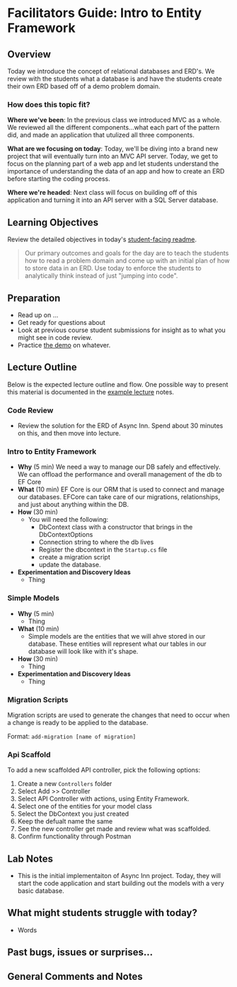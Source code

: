 # Facilitators Guide: Intro to Entity Framework

## Overview

Today we introduce the concept of relational databases and ERD's. We review with the students what a database is and have the students create their own ERD based off of a demo problem domain.

### How does this topic fit?

**Where we've been**:
In the previous class we introduced MVC as a whole. We reviewed all the different components...what each part of the pattern did, and made an application that utulized all three components.

**What are we focusing on today**:
Today, we'll be diving into a brand new project that will eventually turn into an MVC API server. Today, we get to focus on the planning part of a web app and let students understand the importance of understanding the data of an app and how to create an ERD before starting the coding process.

**Where we're headed**:
Next class will focus on building off of this application and turning it into an API server with a SQL Server database.

## Learning Objectives

Review the detailed objectives in today's [student-facing readme](../README.md).

> Our primary outcomes and goals for the day are to teach the students how to read a problem domain and come up with an initial plan of how to store data in an ERD. Use today to enforce the students to analytically think instead of just "jumping into code".

## Preparation

- Read up on ...
- Get ready for questions about
- Look at previous course student submissions for insight as to what you might see in code review.
- Practice [the demo](../demo/demo-name) on whatever.

## Lecture Outline

Below is the expected lecture outline and flow. One possible way to present this material is documented in the [example lecture](../resources/databases.md) notes.

### Code Review

- Review the solution for the ERD of Async Inn. Spend about 30 minutes on this, and then move into lecture.

### Intro to Entity Framework

- **Why** (5 min)
	We need a way to manage our DB safely and effectively. We can offload the performance and overall management of the db to EF Core
- **What** (10 min)
	EF Core is our ORM that is used to connect and manage our databases. EFCore can take care of our migrations, relationships, and just about anything within the DB.
- **How** (30 min)
	- You will need the following:
		- DbContext class with a constructor that brings in the DbContextOptions
		- Connection string to where the db lives
		- Register the dbcontext in the `Startup.cs` file
		- create a migration script
		- update the database.
- **Experimentation and Discovery Ideas**
  - Thing

### Simple Models

- **Why** (5 min)
  - Thing
- **What** (10 min)
  - Simple models are the entities that we will ahve stored in our database. These entities will represent what our tables in our database will look like with it's shape.
- **How** (30 min)
  - Thing
- **Experimentation and Discovery Ideas**
  - Thing

### Migration Scripts

Migration scripts are used to generate the changes that need to occur when a change is ready to be applied to the database.

Format: `add-migration [name of migration]`

### Api Scaffold

To add a new scaffolded API controller, pick the following options:

1. Create a new `Controllers` folder
2. Select Add >> Controller
3. Select API Controller with actions, using Entity Framework.
4. Select one of the entities for your model class
5. Select the DbContext you just created
6. Keep the defualt name the same
7. See the new controller get made and review what was scaffolded.
8. Confirm functionality through Postman

## Lab Notes

- This is the initial implementaiton of Async Inn project. Today, they will start the code application and start building out the models with a very basic database.

## What might students struggle with today?

- Words

## Past bugs, issues or surprises...

## General Comments and Notes
